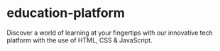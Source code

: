 # education-platform
Discover a world of learning at your fingertips with our innovative tech platform with the use of HTML, CSS &amp; JavaScript.
